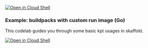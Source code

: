 [![Open in Cloud Shell](https://gstatic.com/cloudssh/images/open-btn.png)](https://ssh.cloud.google.com/cloudshell/open?cloudshell_git_repo=https://github.com/testuser/myproject&cloudshell_tutorial=resources/hello.md)

### Example: buildpacks with custom run image (Go)

This codelab guides you through some basic kpt usages in skaffold.

[![Open in Cloud Shell](https://gstatic.com/cloudssh/images/open-btn.png)](https://ssh.cloud.google.com/cloudshell/open?cloudshell_git_repo=https://github.com/yuwenma/skaffold&cloudshell_working_dir=codelab/kpt-101&cloudshell_workspace=codelab/kpt-101&cloudshell_tutorial=tutorial.md)
